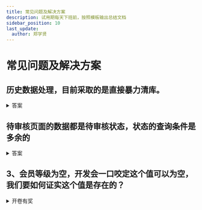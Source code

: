 ```yaml
---
title: 常见问题及解决方案
description: 试用期每天下班前，按照模板输出总结文档
sidebar_position: 10
last_update:
  author: 郑学贤
---
```

# 常见问题及解决方案

## 历史数据处理，目前采取的是直接暴力清库。
<details>
<summary>答案</summary>

:::info 缺点
这种解决方案是可以直接解决短期问题。系统看似不报错了，存在两点不好：
A.养成一个很不好的习惯，遇到报错直接清空表数据，然后大家花费大量的时间重新造数据；
B.直接把测试环境存在的问题隐藏掉了，到上线后，线上的正常数据也会变成测试环境所谓的脏数据，问题会被放大
:::

:::info 正确做法
1、涉及表字段的增加和删除，开发在设计阶段需要考虑并做好表数据的初始化，提供初始化sql
2、测试过程中发现报错，直接提缺陷给开发，并且不允许清数据的测试方式
:::

</details>

## 待审核页面的数据都是待审核状态，状态的查询条件是多余的
<details>
<summary>答案</summary>

![](@site/static/img/test_img/2022-07-19-11-33-34.png)

:::info 问题
待审核页面的数据，只有一个状态，查询条件中的其他状态的数据根本不可能存在
:::

:::info 优化
多余的查询条件，需要去掉；或者状态查询条件都去掉
:::

</details>

## 3、会员等级为空，开发会一口咬定这个值可以为空，我们要如何证实这个值是存在的？
<details>
<summary>开卷有奖</summary>

![](@site/static/img/test_img/2022-07-19-11-35-26.png)

:::info 通过接口排查问题
确定接口返回值为空，属于后台的接口缺陷
:::

![](@site/static/img/test_img/2022-07-19-11-35-56.png)

:::info 确认问题
同一个会员数据，在两个不同页面，接口的返回值不一样，能确定上一个页面正常也是有值的。
:::

</details>
